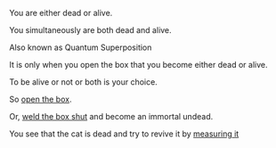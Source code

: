 You are either dead or alive.

You simultaneously are both dead and alive.

Also known as Quantum Superposition

It is only when you open the box that you become either dead or alive.

To be alive or not or both is your choice.

So [open the box](dead-or-alive/dead-or-alive.md).

Or, [weld the box shut](undead/undead.md) and become an immortal undead.

You see that the cat is dead and try to revive it by [measuring it](revive-cat.md)
